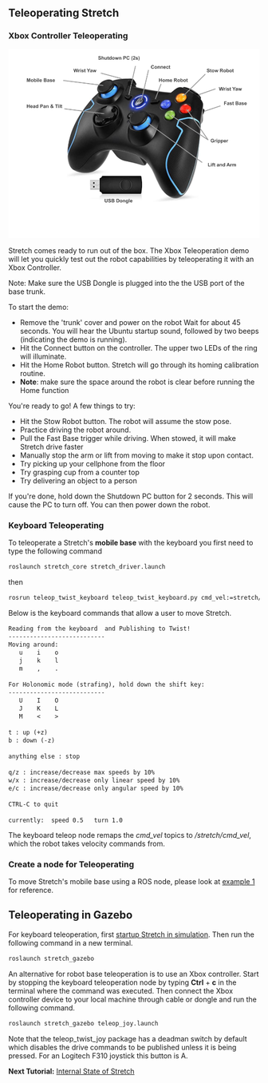 ## Teleoperating Stretch

### Xbox Controller Teleoperating
![image](images/xbox_controller_commands.png)

Stretch comes ready to run out of the box. The Xbox Teleoperation demo will let you quickly test out the robot capabilities by teleoperating it with an Xbox Controller.


Note: Make sure the USB Dongle is plugged into the the USB port of the base trunk.

To start the demo:

* Remove the 'trunk' cover and power on the robot
Wait for about 45 seconds. You will hear the Ubuntu startup sound, followed by two beeps (indicating the demo is running).
* Hit the Connect button on the controller. The upper two LEDs of the ring will illuminate.
* Hit the Home Robot button. Stretch will go through its homing calibration routine.
* **Note**: make sure the space around the robot is clear before running the Home function

You're ready to go! A few things to try:

* Hit the Stow Robot button. The robot will assume the stow pose.
* Practice driving the robot around.
* Pull the Fast Base trigger while driving. When stowed, it will make Stretch drive faster
* Manually stop the arm or lift from moving to make it stop upon contact.
* Try picking up your cellphone from the floor
* Try grasping cup from a counter top
* Try delivering an object to a person

If you're done, hold down the Shutdown PC button for 2 seconds. This will cause the PC to turn off. You can then power down the robot.

### Keyboard Teleoperating

To teleoperate a Stretch's **mobile base** with the keyboard you first need to type the following command

```bash
roslaunch stretch_core stretch_driver.launch
```
then
```bash
rosrun teleop_twist_keyboard teleop_twist_keyboard.py cmd_vel:=stretch/cmd_vel
```
Below is the keyboard commands that allow a user to move Stretch.  
```
Reading from the keyboard  and Publishing to Twist!
---------------------------
Moving around:
   u    i    o
   j    k    l
   m    ,    .

For Holonomic mode (strafing), hold down the shift key:
---------------------------
   U    I    O
   J    K    L
   M    <    >

t : up (+z)
b : down (-z)

anything else : stop

q/z : increase/decrease max speeds by 10%
w/x : increase/decrease only linear speed by 10%
e/c : increase/decrease only angular speed by 10%

CTRL-C to quit

currently:	speed 0.5	turn 1.0

```

The keyboard teleop node remaps the *cmd_vel* topics to */stretch/cmd_vel*, which the robot takes velocity commands from.

### Create a node for Teleoperating
To move Stretch's mobile base using a ROS node, please look at [example 1](example_1.md) for reference.


## Teleoperating in Gazebo

For keyboard teleoperation, first [startup Stretch in simulation](gazebo_basics.md). Then run the following command in a new terminal.

```bash
roslaunch stretch_gazebo
```

An alternative for robot base teleoperation is to use an Xbox controller. Start by stopping the keyboard teleoperation node by typing **Ctrl** + **c** in the terminal where the command was executed. Then connect the Xbox controller device to your local machine through cable or dongle and run the following command.

```bash
roslaunch stretch_gazebo teleop_joy.launch
```
Note that the teleop_twist_joy package has a deadman switch by default which disables the drive commands to be published unless it is being pressed. For an Logitech F310 joystick this button is A.

**Next Tutorial:** [Internal State of Stretch](internal_state_of_stretch.md)
